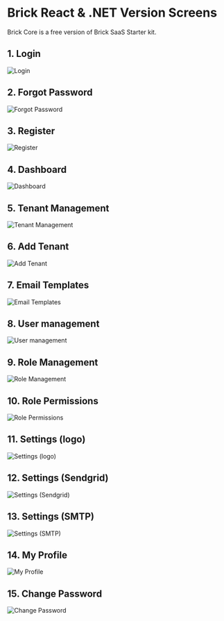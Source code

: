 # Brick React & .NET Version Screens
Brick Core is a free version of Brick SaaS Starter kit. 

## 1. Login
![Login](/images/1-Brick-React-Login.png "Login")
## 2. Forgot Password
![Forgot Password](/images/2-Brick-React-Forgot-Pass.png "Forgot Password")
## 3. Register
![Register](/images/3-Brick-React-Register.png "Register")
## 4. Dashboard 
![Dashboard](/images/4-Brick-React-Dashboard.png "Dashboard")
## 5. Tenant Management 
![Tenant Management](/images/5-Brick-React-TenantManagement.png "Tenant Management")
## 6. Add Tenant 
![Add Tenant](/images/6-Brick-React-Add-Tenant.png "Add Tenant")
## 7. Email Templates 
![ Email Templates ](/images/7-Brick-React-Email-Templates.png "Email Templates ")
## 8. User management 
![User management](/images/8-Brick-React-User-Management.png "User management")
## 9. Role Management 
![Role Management ](/images/9-Brick-React-Role-Management.png "Role Management ")
## 10. Role Permissions 
![Role Permissions ](/images/10-Brick-React-Permissions.png "Role Permissions ")
## 11. Settings (logo)
![Settings (logo)](/images/11-Brick-React-Logo-Setting.png "Settings (logo)")
## 12. Settings (Sendgrid)
![Settings (Sendgrid)](/images/12-Brick-React-Sendgrid-Settings.png "Settings (Sendgrid)")
## 13. Settings (SMTP)
![Settings (SMTP)](/images/13-Brick-React-SMTP-Settings.png "Settings (SMTP)")
## 14. My Profile 
![My Profile ](/images/14-Brick-React-MyProfile.png "My Profile ")

## 15. Change Password
![Change Password](/images/15-Brick-React-ChangePassword.png "Change Password")